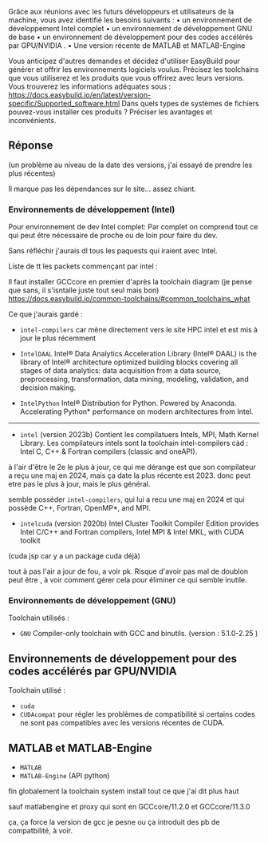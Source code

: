 Grâce aux réunions avec les futurs développeurs et utilisateurs de la machine, vous avez identifié
les besoins suivants :
• un environnement de développement Intel complet
• un environnement de développement GNU de base
• un environnement de développement pour des codes accélérés par GPU/NVIDIA .
• Une version récente de MATLAB et MATLAB-Engine

Vous anticipez d'autres demandes et décidez d'utiliser EasyBuild pour générer et offrir 
les environnements logiciels voulus. Précisez les toolchains que vous utiliserez et les produits que
vous offrirez avec leurs versions. Vous trouverez les informations adéquates sous :
https://docs.easybuild.io/en/latest/version-specific/Supported_software.html
Dans quels types de systèmes de fichiers pouvez-vous installer ces produits ? Préciser les
avantages et inconvénients.

## Réponse

(un problème au niveau de la date des versions, j'ai essayé de prendre les plus récentes)

Il marque pas les dépendances sur le site... assez chiant.

### Environnements de développement (Intel)

Pour environnement de dev Intel complet: Par complet on comprend tout ce qui peut être nécessaire de proche ou de loin pour faire du dev.

Sans réfléchir j'aurais dl tous les paquests qui iraient avec Intel.

Liste de tt les packets commençant par intel : 

Il faut installer GCCcore en premier d'après la toolchain diagram (je pense que sans, il s'isntalle juste tout seul mais bon) https://docs.easybuild.io/common-toolchains/#common_toolchains_what

Ce que j'aurais gardé : 

- `intel-compilers` car mène directement vers le site HPC intel et est mis à jour le plus récemment 

- `IntelDAAL` Intel® Data Analytics Acceleration Library (Intel® DAAL) is the library of Intel® architecture optimized building blocks covering all stages of data analytics: data acquisition from a data source, preprocessing, transformation, data mining, modeling, validation, and decision making.

- `IntelPython` Intel® Distribution for Python. Powered by Anaconda. Accelerating Python* performance on modern architectures from Intel.

---------------------------------------------------

- `intel` (version 2023b) Contient les compilatuers Intels, MPI, Math Kernel Library. Les compilateurs intels sont la toolchain intel-compilers càd : Intel C, C++ & Fortran compilers (classic and oneAPI).

 à l'air d'être le 2e le plus à jour, ce qui me dérange est que son compilateur a reçu une maj en 2024, mais ça date la plus récente est 2023.
 donc peut etre pas le plus à jour, mais le plus général.

semble posséder `intel-compilers`, qui lui a recu une maj en 2024 et qui possède C++, Fortran, OpenMP*, and MPI.

- `intelcuda` (version 2020b) Intel Cluster Toolkit Compiler Edition provides Intel C/C++ and Fortran compilers, Intel MPI & Intel MKL, with CUDA toolkit

(cuda jsp car y a un package cuda déjà)

tout à pas l'air a jour de fou, a voir pk. Risque d'avoir pas mal de doublon peut être , à voir comment gérer cela pour éliminer ce qui semble inutile.

### Environnements de développement (GNU)

Toolchain utilisés : 

- `GNU` Compiler-only toolchain with GCC and binutils. (version : 5.1.0-2.25	) 

## Environnements de développement pour des codes accélérés par GPU/NVIDIA

Toolchain utilisé :

- `cuda`
- `CUDAcompat` pour régler les problèmes de compatibilité si certains codes ne sont pas compatibles avec les versions récentes de CUDA.

## MATLAB et MATLAB-Engine

- `MATLAB`
- `MATLAB-Engine` (API python)


fin globalement la toolchain system install tout ce que j'ai dit plus haut

sauf matlabengine et proxy qui sont en GCCcore/11.2.0 et GCCcore/11.3.0

ça, ça force la version de gcc je pesne ou ça introduit des pb de compatbilité, à voir.
